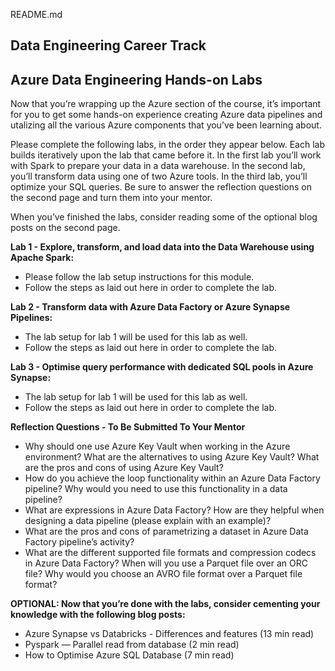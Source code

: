 README.md

## Data Engineering Career Track ##
## Azure Data Engineering Hands-on Labs ##

Now that you’re wrapping up the Azure section of the course, it’s important for you to 
get some hands-on experience creating Azure data pipelines and utalizing all the
various Azure components that you’ve been learning about.

Please complete the following labs, in the order they appear below. Each lab builds
iteratively upon the lab that came before it. In the first lab you’ll work with Spark to
prepare your data in a data warehouse. In the second lab, you’ll transform data using
one of two Azure tools. In the third lab, you’ll optimize your SQL queries. Be sure to
answer the reflection questions on the second page and turn them into your mentor.

When you’ve finished the labs, consider reading some of the optional blog posts on the
second page.

**Lab 1 - Explore, transform, and load data into the Data Warehouse using Apache Spark:**

* Please follow the lab setup instructions for this module.
* Follow the steps as laid out here in order to complete the lab.

**Lab 2 - Transform data with Azure Data Factory or Azure Synapse Pipelines:**

* The lab setup for lab 1 will be used for this lab as well.
* Follow the steps as laid out here in order to complete the lab.

**Lab 3 - Optimise query performance with dedicated SQL pools in Azure Synapse:**

* The lab setup for lab 1 will be used for this lab as well.
* Follow the steps as laid out here in order to complete the lab.

**Reflection Questions - To Be Submitted To Your Mentor**

* Why should one use Azure Key Vault when working in the Azure
environment? What are the alternatives to using Azure Key Vault? What are
the pros and cons of using Azure Key Vault?
* How do you achieve the loop functionality within an Azure Data Factory
pipeline? Why would you need to use this functionality in a data pipeline?
* What are expressions in Azure Data Factory? How are they helpful when
designing a data pipeline (please explain with an example)?
* What are the pros and cons of parametrizing a dataset in Azure Data
Factory pipeline’s activity?
* What are the different supported file formats and compression codecs in
Azure Data Factory? When will you use a Parquet file over an ORC file?
Why would you choose an AVRO file format over a Parquet file format?

**OPTIONAL: Now that you’re done with the labs, consider cementing your knowledge with the
following blog posts:**

* Azure Synapse vs Databricks - Differences and features (13 min read)
* Pyspark — Parallel read from database (2 min read)
* How to Optimise Azure SQL Database (7 min read)
